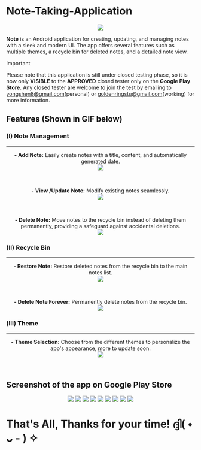 # Note-Taking-Application
<p align = "center">
   <img src = "https://github.com/Shen0003/Note-Taking-Application/assets/173021017/4a2d21f1-6072-425f-af1c-ab809a0b4c4f"/>
</p>
   
**Note** is an Android application for creating, updating, and managing notes with a sleek and modern UI. The app offers several features such as multiple themes, a recycle bin for deleted notes, and a detailed note view.

> [!IMPORTANT]
> Please note that this application is still under closed testing phase, so it is now only **VISIBLE** to the **APPROVED** closed tester only on the **Google Play Store**.
> Any closed tester are welcome to join the test by emailing to yongshen8@gmail.com(personal) or goldenringstu@gmail.com(working) for more information.

## Features (Shown in GIF below)
### (I) Note Management
<hr>
<p align = "center">
   <b>- Add Note:</b> Easily create notes with a title, content, and automatically generated date.
   <br>
   <img src = "https://github.com/Shen0003/Note-Taking-Application/assets/173021017/c650e939-17e9-4ecc-bbcf-7cd110a24459"/>
</p>
<br>
<p align = "center"> 
   <b>- View /Update Note:</b> Modify existing notes seamlessly.
   <br>
   <img src = "https://github.com/Shen0003/Note-Taking-Application/assets/173021017/73e65834-86c1-44ce-be0d-8d0c7f3e215c"/>
</p>
<br>
<p align = "center"> 
   <b>- Delete Note:</b> Move notes to the recycle bin instead of deleting them permanently, providing a safeguard against accidental deletions.
   <br>
   <img src = "https://github.com/Shen0003/Note-Taking-Application/assets/173021017/0d9a59bb-4d0f-47dd-82cd-5f9d84a8d1ba"/>
</p>


### (II) Recycle Bin
<hr>
<p align = "center"> 
   <b>- Restore Note:</b> Restore deleted notes from the recycle bin to the main notes list.
   <br>
   <img src = "https://github.com/Shen0003/Note-Taking-Application/assets/173021017/f5258b24-64f3-43c1-b3d1-99324d79a082"/>
</p>
<br>
<p align = "center"> 
   <b>- Delete Note Forever:</b> Permanently delete notes from the recycle bin.
   <br>
   <img src = "https://github.com/Shen0003/Note-Taking-Application/assets/173021017/5f23b266-104a-4b57-8e4c-f35b343ef2f8"/>
</p>

### (III) Theme
<hr>
<p align = "center">
   <b>- Theme Selection:</b> Choose from the different themes to personalize the app's appearance, more to update soon.
   <br>
   <img src = "https://github.com/Shen0003/Note-Taking-Application/assets/173021017/6852708e-3289-4a60-884d-6591d1ed0bbf"/>  
   <br>
</p>

<br>

## Screenshot of the app on Google Play Store
<p align = "center">
   <img src = "https://github.com/Shen0003/Note-Taking-Application/assets/173021017/7665e276-25de-4f45-b4ef-80051b66314b"/>
   <img src = "https://github.com/Shen0003/Note-Taking-Application/assets/173021017/5b235817-1701-4c12-85a0-c7de5c84f006"/>
   <img src = "https://github.com/Shen0003/Note-Taking-Application/assets/173021017/f5fc5771-f57c-414c-84f2-669d579c6dc2"/>
   <img src = "https://github.com/Shen0003/Note-Taking-Application/assets/173021017/5b41a361-3c7d-4b58-805f-234e5a8ca852"/>
   <img src = "https://github.com/Shen0003/Note-Taking-Application/assets/173021017/0387776a-4b69-4c53-9416-06fc5b536ab7"/>
   <img src = "https://github.com/Shen0003/Note-Taking-Application/assets/173021017/5d54ead1-1579-4e9e-8e49-850b93d85d49"/>
   <img src = "https://github.com/Shen0003/Note-Taking-Application/assets/173021017/bc9ac16d-e8f4-4959-be6d-3188b8b98e3d"/>
   <img src = "https://github.com/Shen0003/Note-Taking-Application/assets/173021017/af75a8b9-0e76-4580-9b6f-d07a17db15da"/>
   <img src = "https://github.com/Shen0003/Note-Taking-Application/assets/173021017/164db882-77f8-44b8-9cf1-c117e9995fd2"/>
</p>




# That's All, Thanks for your time! ദ്ദി( • ᴗ - ) ✧
